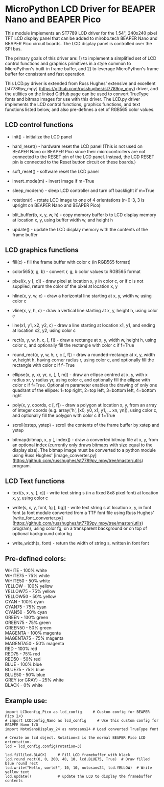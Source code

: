 # MicroPython LCD Driver for BEAPER Nano and BEAPER Pico

This module implements an ST7789 LCD driver for the 1.54", 240x240 pixel TFT LCD display panel that can be added to mirobo.tech BEAPER Nano and BEAPER Pico circuit boards. The LCD display panel is controlled over the SPI bus.

The primary goals of this driver are: 1) to implement a simplified set of LCD control functions and graphics primitives in a style common to MicroPython's built-in frame buffer, and 2) to leverage MicroPython's frame buffer for consistent and fast operation.

This LCD.py driver is extended from Russ Hughes' extensive and excellent [st7789py_mpy] (https://github.com/russhughes/st7789py_mpy) driver, and the utilities on the linked GitHub page can be used to convert TrueType fonts and bitmap images for use with this driver. The LCD.py driver implements the LCD control functions, graphics functions, and text functions listed below, and also pre-defines a set of RGB565 color values.


## LCD control functions

* init() - initialize the LCD panel
    
* hard_reset() - hardware reset the LCD panel (This is not used on BEAPER Nano or BEAPER Pico since their microcontrollers are not connected to the RESET pin of the LCD panel. Instead, the LCD RESET pin is connected to the Reset button circuit on these boards.)
    
* soft_reset() - software reset the LCD panel
    
* invert_mode(m) - invert image if m=True
    
* sleep_mode(m) - sleep LCD controller and turn off backlight if m=True
    
* rotation(r) - rotate LCD image to one of 4 orientations (r=0-3, 3 is upright on BEAPER Nano and BEAPER Pico)
    
* blit_buffer(b, x, y, w, h) - copy memory buffer b to LCD display memory at location x, y, using buffer width w, and height h
    
* update() - update the LCD display memory with the contents of the frame buffer


## LCD graphics functions

* fill(c) - fill the frame buffer with color c (in RGB565 format)
    
* color565(r, g, b) - convert r, g, b color values to RGB565 format
    
* pixel(x, y [, c]) - draw pixel at location x, y in color c, or if c is not supplied, return the color of the pixel at location x, y
    
* hline(x, y, w, c) - draw a horizontal line starting at x, y, width w, using color c
    
* vline(x, y, h, c) - draw a vertical line starting at x, y, height h, using color c
    
* line(x1, y1, x2, y2, c) - draw a line starting at location x1, y1, and ending at location x2, y2, using color c
    
* rect(x, y, w, h, c, [, f]) - draw a rectange at x, y, width w, height h, using color c, and optionally fill the rectangle with color c if f=True
    
* round_rect(x, y, w, h, r, c [, f]) - draw a rounded-rectange at x, y, width w, height h, having corner radius r, using color c, and optionally fill the rectangle with color c if f=True
    
* ellipse(x, y, xr, yr, c, [, f, m]) - draw an ellipse centred at x, y, with x radius xr, y radius yr, using color c, and optionally fill the ellipse with color c if f=True. Optional m parameter enables the drawing of only one quadrant of the ellipse: 1=top right, 2=top left, 3=bottom left, 4=bottom right
    
* poly(x, y, coords, c [, f]) - draw a polygon at location x, y, from an array of integer coords (e.g. array('h', [x0, y0, x1, y1, ... xn, yn]), using color c, and optionally fill the polygon with color c if f=True
    
* scroll(xstep, ystep) - scroll the contents of the frame buffer by xstep and ystep
    
* bitmap(bitmap, x, y [, index]) - draw a converted bitmap file at x, y, from an optional index (currently only draws bitmaps with size equal to the display size). The bitmap image must be converted to a python module using Russ Hughes' [image_converter.py] (https://github.com/russhughes/st7789py_mpy/tree/master/utils) program.


## LCD Text functions

* text(s, x, y, [, c]) - write text string s (in a fixed 8x8 pixel font) at location x, y, using color c
    
* write(s, x, y, font, fg [, bg]) - write text string s at location x, y, in font font (a font module converted from a TTF font file using Russ Hughes' [write_font_converter.py] (https://github.com/russhughes/st7789py_mpy/tree/master/utils) program), using color fg, on a transparent background or on top of optional background color bg
    
* write_width(s, font) - return the width of string s, written in font font


## Pre-defined colors:

WHITE - 100% white  
WHITE75 - 75% white  
WHITE50 - 50% white  
YELLOW - 100% yellow  
YELLOW75 - 75% yellow  
YELLOW50 - 50% yellow  
CYAN - 100% cyan  
CYAN75 - 75% cyan  
CYAN50 - 50% cyan  
GREEN - 100% green  
GREEN75 - 75% green  
GREEN50 - 50% green  
MAGENTA - 100% magenta  
MAGENTA75 - 75% magenta  
MAGENTA50 - 50% magenta  
RED - 100% red  
RED75 - 75% red  
RED50 - 50% red  
BLUE - 100% blue  
BLUE75 - 75% blue  
BLUE50 - 50% blue  
GREY (or GRAY) - 25% white  
BLACK - 0% white  


## Example use:

    import LCDconfig_Pico as lcd_config     # Custom config for BEAPER Pico I/O
    # import LCDconfig_Nano as lcd_config     # Use this custom config for BEAPER Nano I/O
    import NotoSansDisplay_24 as notosans24 # Load converted TrueType font
    
    # Create an lcd object. Rotation=3 is the normal BEAPER Pico LCD orientation.
    lcd = lcd_config.config(rotation=3)
    
    lcd.fill(lcd.BLACK)     # Fill LCD framebuffer with black
    lcd.round_rect(0, 0, 200, 40, 10, lcd.BLUE75, True)  # Draw filled blue round rect
    lcd.write("Hello, world!", 10, 10, notosans24, lcd.YELLOW)  # Write yellow text
    lcd.update()            # update the LCD to display the framebuffer contents

